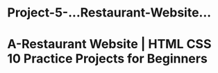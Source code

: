 # Project-5-...Restaurant-Website...
# A-Restaurant Website | HTML CSS 10 Practice Projects for Beginners
